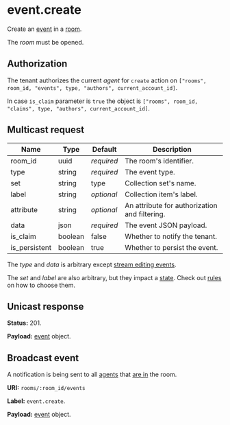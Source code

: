 # event.create

Create an [event](../event.md#event) in a [room](../room.md#room).

The _room_ must be opened.

## Authorization

The tenant authorizes the current _agent_ for `create` action on
`["rooms", room_id, "events", type, "authors", current_account_id]`.

In case `is_claim` parameter is `true` the object is
`["rooms", room_id, "claims", type, "authors", current_account_id]`.

## Multicast request

Name          | Type    | Default    | Description
------------- | ------- | ---------- | -----------------------------
room_id       | uuid    | _required_ | The room's identifier.
type          | string  | _required_ | The event type.
set           | string  |       type | Collection set's name.
label         | string  | _optional_ | Collection item's label.
attribute     | string  | _optional_ | An attribute for authorization and filtering.
data          | json    | _required_ | The event JSON payload.
is_claim      | boolean |      false | Whether to notify the tenant.
is_persistent | boolean |       true | Whether to persist the event.

The _type_ and _data_ is arbitrary except
[stream editing events](../event.md#stream-editing-events).

The _set_ and _label_ are also arbitrary, but they impact a [state](../state.md#state).
Check out [rules](../state.md#event-creation-from-the-state-perspective) on how to choose them.

## Unicast response

**Status:** 201.

**Payload:** [event](../event.md#event) object.

## Broadcast event

A notification is being sent to all [agents](../agent.md#agent) that
[are in](../room/enter.md) the room.

**URI:** `rooms/:room_id/events`

**Label:** `event.create`.

**Payload:** [event](../event.md#event) object.
